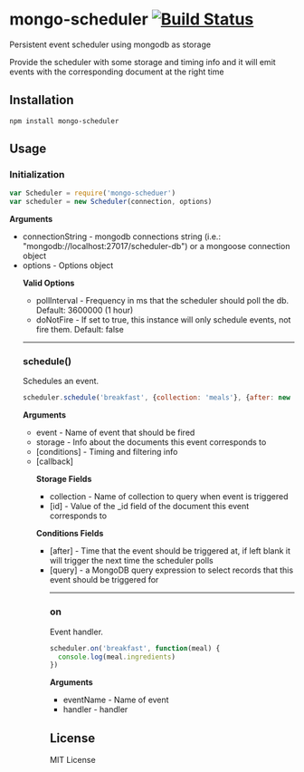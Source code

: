 mongo-scheduler [![Build Status](https://travis-ci.org/jamplify/mongo-scheduler.png)](https://travis-ci.org/jamplify/mongo-scheduler)
==================

Persistent event scheduler using mongodb as storage

Provide the scheduler with some storage and timing info and it will emit events with the corresponding document at the right time

Installation
------------

`npm install mongo-scheduler`

Usage
-----

### Initialization

```javascript
var Scheduler = require('mongo-scheduer')
var scheduler = new Scheduler(connection, options)
```

__Arguments__
* connectionString <String or Object> - mongodb connections string (i.e.: "mongodb://localhost:27017/scheduler-db") or a mongoose connection object
* options <Object> - Options object

__Valid Options__
* pollInterval <Number> - Frequency in ms that the scheduler should poll the db. Default: 3600000 (1 hour)
* doNotFire <bool> - If set to true, this instance will only schedule events, not fire them. Default: false

---------------------------------------

### schedule()

Schedules an event.

```javascript
scheduler.schedule('breakfast', {collection: 'meals'}, {after: new Date() })
```

__Arguments__
* event <String> - Name of event that should be fired
* storage <Object> - Info about the documents this event corresponds to
* [conditions] <Object> - Timing and filtering info
* [callback] <Function>

__Storage Fields__
* collection <String> - Name of collection to query when event is triggered
* [id] <ObjectId> - Value of the _id field of the document this event corresponds to

__Conditions Fields__
* [after] <Date> - Time that the event should be triggered at, if left blank it will trigger the next time the scheduler polls
* [query] <Object> - a MongoDB query expression to select records that this event should be triggered for

---------------------------------------

### on

Event handler.

```javascript
scheduler.on('breakfast', function(meal) {
  console.log(meal.ingredients)
})
```
__Arguments__
* eventName <String> - Name of event
* handler <Function> - handler


License
-------

MIT License

